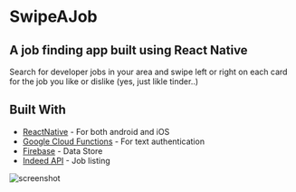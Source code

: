# SwipeAJob

## A job finding app built using React Native

Search for developer jobs in your area and swipe left or right on each card for the job you like or dislike (yes, just likle tinder..)

## Built With

* [ReactNative](https://facebook.github.io/react-native/) - For both android and iOS
* [Google Cloud Functions](https://cloud.google.com/functions/) - For text authentication
* [Firebase](https://firebase.google.com/) - Data Store
* [Indeed API](indeed.com/publisher) - Job listing

![screenshot](http://smalltechnologies.co.ke/swipeajob/SwipeAjob.png)
